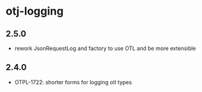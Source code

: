 otj-logging
===========

2.5.0
-----

* rework JsonRequestLog and factory to use OTL and be more extensible

2.4.0
-----

* OTPL-1722: shorter forms for logging otl types
